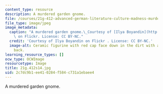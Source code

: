```yaml
---
content_type: resource
description: A murdered garden gnome.
file: /courses/21g-412-advanced-german-literature-culture-madness-murder-mysteries-fall-2014/2c7dc9b1ee410284f584c731a1ebaee4_21g.412f14.jpg
file_type: image/jpeg
image_metadata:
  caption: "A murdered garden gnome.\_Courtesy of [Ilya Boyandin](http://www.flickr.com/photos/ibananti/2416283983/)\
    \ on Flickr. License: CC BY-NC."
  credit: 'Courtesy of Ilya Boyandin on Flickr . License: CC BY-NC.'
  image-alt: Ceramic figurine with red cap face down in the dirt with a knife in his
    back.
learning_resource_types: []
ocw_type: OCWImage
resourcetype: Image
title: 21g.412s14.jpg
uid: 2c7dc9b1-ee41-0284-f584-c731a1ebaee4
---
```

A murdered garden gnome.

